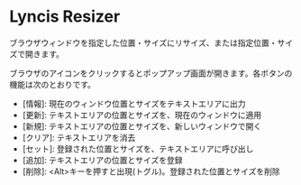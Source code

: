 # Lyncis Resizer

ブラウザウィンドウを指定した位置・サイズにリサイズ、または指定位置・サイズで開きます。

ブラウザのアイコンをクリックするとポップアップ画面が開きます。各ボタンの機能は次のとおりです。

* \[情報\]: 現在のウィンドウ位置とサイズをテキストエリアに出力
* \[更新\]: テキストエリアの位置とサイズを、現在のウィンドウに適用
* \[新規\]: テキストエリアの位置とサイズを、新しいウィンドウで開く
* \[クリア\]: テキストエリアを消去
* \[セット\]: 登録された位置とサイズを、テキストエリアに呼び出し
* \[追加\]: テキストエリアの位置とサイズを登録
* \[削除\]: \<Alt\>キーを押すと出現(トグル)。登録された位置とサイズを削除
